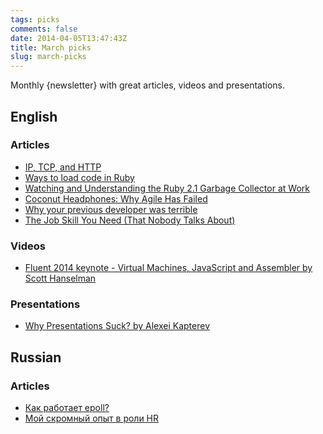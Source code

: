 ```yaml
---
tags: picks
comments: false
date: 2014-04-05T13:47:43Z
title: March picks
slug: march-picks
---
```


Monthly {newsletter} with great articles, videos and presentations.

<!--more-->

## English

### Articles

* [IP, TCP, and HTTP](http://www.objc.io/issue-10/ip-tcp-http.html)
* [Ways to load code in Ruby](https://practicingruby.com/articles/ways-to-load-code)
* [Watching and Understanding the Ruby 2.1 Garbage Collector at Work](http://thorstenball.com/blog/2014/03/12/watching-understanding-ruby-2.1-garbage-collector/)
* [Coconut Headphones: Why Agile Has Failed](http://mikehadlow.blogspot.co.uk/2014/03/coconut-headphones-why-agile-has-failed.html)
* [Why your previous developer was terrible](https://medium.com/p/506a06ae35ea)
* [The Job Skill You Need (That Nobody Talks About)](http://www.themuse.com/advice/the-job-skill-you-need-that-nobody-talks-about)

### Videos

* [Fluent 2014 keynote - Virtual Machines, JavaScript and Assembler by Scott Hanselman](http://youtu.be/UzyoT4DziQ4)

### Presentations

* [Why Presentations Suck? by Alexei Kapterev](http://www.slideshare.net/thecroaker/why-presentations-suck-33115665)

## Russian

### Articles

* [Как работает epoll?](http://www.insight-it.ru/tekhnologii/kak-rabotaet-epoll/)
* [Мой скромный опыт в роли HR](http://eax.me/hr-experience/)
